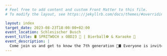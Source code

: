 ```yaml
---
# Feel free to add content and custom Front Matter to this file.
# To modify the layout, see https://jekyllrb.com/docs/themes/#overriding-theme-defaults

layout: index
target_date: 2023-08-23T18:00:00+02:00
event_location: Schlesischer Busch
event_title: 🛢️ SPRITWOCH x OBD23 🎉 | Bierball⚽️ & Karaoke 🎤
event_description: |
  Come join us and get to know the 7th generation 🎉🛢️ Everyone is invited 👍 About #spritwoch#spritwoch is a regular student-organised social event that is about bringing our community together and keeping it connected. There will be Free Beer (with and without Alcohol) and Music and you will have the chance to participate in a few games of Bierball and sing Karaoke later on.Rough Schedule⚽️ 06:00-Sundown - Bierball @ Outside at Schlesischer Busch 🍻🎤 Sundown-11:00 - Karaoke @ Matrix 🎶🧹 11:00-11:30 - Matrix Clean Up for Thursday ✨
---
```

